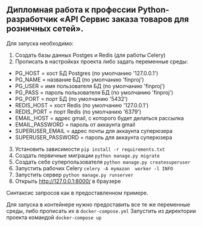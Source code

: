 ## Дипломная работа к профессии Python-разработчик «API Сервис заказа товаров для розничных сетей».

Для запуска необходимо:
1) Создать базы данных Postges и Redis (для работы Celery)
2) Прописать в настройках проекта либо задать переменные среды:
- PG_HOST = хост БД Postgres (по умолчанию '127.0.0.1')
- PG_NAME = название БД (по умолчанию 'finproj')
- PG_USER = имя пользователя БД (по умолчанию 'finproj')
- PG_PASS = пароль пользователя БД (по умолчанию 'finproj')
- PG_PORT = порт БД (по умолчанию '5432')
- REDIS_HOST = хост Redis (по умолчанию '127.0.0.1')
- REDIS_PORT = порт Redis (по умолчанию '6379')
- EMAIL_HOST = адрес gmail, с которого будет делаться рассылка
- EMAIL_PASSWORD = пароль от аккаунта gmail
- SUPERUSER_EMAIL = адрес почты для аккаунта суперюзера
- SUPERUSER_PASSWORD = пароль для аккаунта суперюзера

3) Установить зависимости `pip install -r requirements.txt`
4) Создать первичные миграции `python manage.py migrate`
5) Создать себе суперпользователя `python manage.py createsuperuser`
6) Запустить рабочих Celery `celery -A mymazon  worker -l INFO`
7) Запустить сервер `python manage.py runserver`
8) Открыть http://127.0.0.1:8000/ в браузере

Синтаксис запросов как в предоставленном примере.

Для запуска в контейнере нужно предоставить все те же переменные среды,
либо прописать их в `docker-compose.yml`
Запустить из директории проекта командой `docker-compose up` 


   